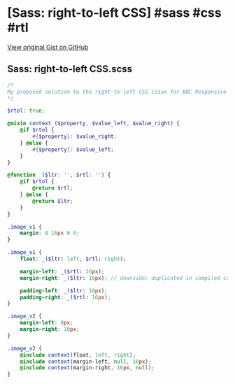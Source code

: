 # [Sass: right-to-left CSS] #sass #css #rtl

[View original Gist on GitHub](https://gist.github.com/Integralist/5355802)

## Sass: right-to-left CSS.scss

```scss
/*
My proposed solution to the right-to-left CSS issue for BBC Responsive World Service (UPDATED with @danscotton) -> version_2 is what we're proposing...
*/

$rtol: true;

@mixin context ($property, $value_left, $value_right) {
    @if $rtol {
        #{$property}: $value_right;
    } @else {
        #{$property}: $value_left;
    }
}

@function _($ltr: '', $rtl: '') {
    @if $rtol {
        @return $rtl;
    } @else {
        @return $ltr;
    }
}

.image_v1 {
    margin: 0 16px 0 0;
}

.image_v1 {
    float: _($ltr: left, $rtl: right);

    margin-left: _($rtl: 16px);
    margin-right: _($ltr: 16px); // downside: duplicated in compiled code

    padding-left: _($ltr: 16px);
    padding-right: _($rtl: 16px);
}

.image_v2 {
    margin-left: 8px;
    margin-right: 10px;
}

.image_v2 {
    @include context(float, left, right);
    @include context(margin-left, null, 16px);
    @include context(margin-right, 16px, null);
}
```

